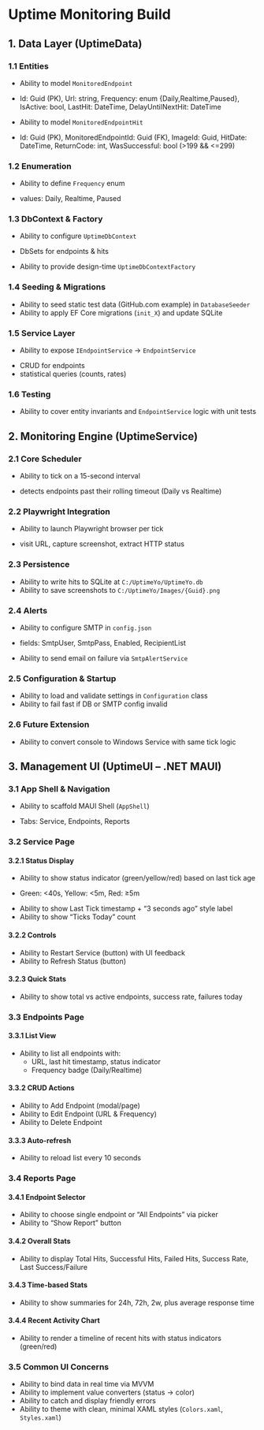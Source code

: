# Uptime Monitoring Build

## 1. Data Layer (UptimeData)

### 1.1 Entities
+ Ability to model `MonitoredEndpoint`  
- Id: Guid (PK), Url: string, Frequency: enum {Daily,Realtime,Paused}, IsActive: bool, LastHit: DateTime, DelayUntilNextHit: DateTime  
+ Ability to model `MonitoredEndpointHit`  
- Id: Guid (PK), MonitoredEndpointId: Guid (FK), ImageId: Guid, HitDate: DateTime, ReturnCode: int, WasSuccessful: bool (>199 && <=299)  

### 1.2 Enumeration
+ Ability to define `Frequency` enum  
- values: Daily, Realtime, Paused  

### 1.3 DbContext & Factory
+ Ability to configure `UptimeDbContext`  
- DbSets for endpoints & hits  
+ Ability to provide design-time `UptimeDbContextFactory`  

### 1.4 Seeding & Migrations
+ Ability to seed static test data (GitHub.com example) in `DatabaseSeeder`  
+ Ability to apply EF Core migrations (`init_X`) and update SQLite  

### 1.5 Service Layer
+ Ability to expose `IEndpointService` → `EndpointService`  
- CRUD for endpoints  
- statistical queries (counts, rates)  

### 1.6 Testing
+ Ability to cover entity invariants and `EndpointService` logic with unit tests  

## 2. Monitoring Engine (UptimeService)

### 2.1 Core Scheduler
+ Ability to tick on a 15-second interval  
- detects endpoints past their rolling timeout (Daily vs Realtime)  

### 2.2 Playwright Integration
+ Ability to launch Playwright browser per tick  
- visit URL, capture screenshot, extract HTTP status  

### 2.3 Persistence
+ Ability to write hits to SQLite at `C:/UptimeYo/UptimeYo.db`  
+ Ability to save screenshots to `C:/UptimeYo/Images/{Guid}.png`  

### 2.4 Alerts
+ Ability to configure SMTP in `config.json`  
- fields: SmtpUser, SmtpPass, Enabled, RecipientList  
+ Ability to send email on failure via `SmtpAlertService`  

### 2.5 Configuration & Startup
+ Ability to load and validate settings in `Configuration` class  
+ Ability to fail fast if DB or SMTP config invalid  

### 2.6 Future Extension
+ Ability to convert console to Windows Service with same tick logic  

## 3. Management UI (UptimeUI – .NET MAUI)

### 3.1 App Shell & Navigation
+ Ability to scaffold MAUI Shell (`AppShell`)  
- Tabs: Service, Endpoints, Reports  

### 3.2 Service Page
#### 3.2.1 Status Display
+ Ability to show status indicator (green/yellow/red) based on last tick age  
- Green: <40s, Yellow: <5m, Red: ≥5m  
+ Ability to show Last Tick timestamp + “3 seconds ago” style label  
+ Ability to show “Ticks Today” count  

#### 3.2.2 Controls
+ Ability to Restart Service (button) with UI feedback  
+ Ability to Refresh Status (button)  

#### 3.2.3 Quick Stats
+ Ability to show total vs active endpoints, success rate, failures today  

### 3.3 Endpoints Page
#### 3.3.1 List View
+ Ability to list all endpoints with:
  - URL, last hit timestamp, status indicator  
  - Frequency badge (Daily/Realtime)  
#### 3.3.2 CRUD Actions
+ Ability to Add Endpoint (modal/page)  
+ Ability to Edit Endpoint (URL & Frequency)  
+ Ability to Delete Endpoint  
#### 3.3.3 Auto-refresh
+ Ability to reload list every 10 seconds  

### 3.4 Reports Page
#### 3.4.1 Endpoint Selector
+ Ability to choose single endpoint or “All Endpoints” via picker  
+ Ability to “Show Report” button  

#### 3.4.2 Overall Stats
+ Ability to display Total Hits, Successful Hits, Failed Hits, Success Rate, Last Success/Failure  

#### 3.4.3 Time-based Stats
+ Ability to show summaries for 24h, 72h, 2w, plus average response time  

#### 3.4.4 Recent Activity Chart
+ Ability to render a timeline of recent hits with status indicators (green/red)  

### 3.5 Common UI Concerns
+ Ability to bind data in real time via MVVM  
+ Ability to implement value converters (status → color)  
+ Ability to catch and display friendly errors  
+ Ability to theme with clean, minimal XAML styles (`Colors.xaml`, `Styles.xaml`)  
